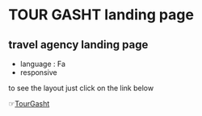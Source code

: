 # TOUR GASHT landing page


## travel agency landing page
* language : Fa
* responsive


to see the layout just click on the link below


☞[TourGasht](https://rouzbeh-hatamy.github.io/Tour-Gasht/)
